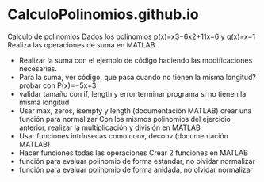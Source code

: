 # CalculoPolinomios.github.io
Calculo de polinomios
Dados los polinomios p(x)=x3−6x2+11x−6 y q(x)=x−1 Realiza las operaciones de suma en MATLAB.
- Realizar la suma con el ejemplo de código haciendo las modificaciones necesarias.
- Para la suma, ver código, que pasa cuando no tienen la misma longitud? probar con P(x)=−5x+3
- validar tamaño con if, length y error terminar programa si no tienen la misma longitud
- Usar max, zeros, isempty y length (documentación MATLAB) crear una función para normalizar
Con los mismos polinomios del ejercicio anterior, realizar la multiplicación y división en MATLAB
- Usar funciones intrínsecas como conv, deconv (documentación MATLAB)
- Hacer funciones todas las operaciones
Crear 2 funciones en MATLAB
- función para evaluar polinomio de forma estándar, no olvidar normalizar
- función para evaluar polinomio de forma anidada, no olvidar normalizar
